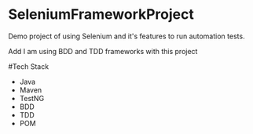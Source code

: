 # SeleniumFrameworkProject
Demo project of using Selenium and it's features to run automation tests.

Add I am using BDD and TDD frameworks with this project

#Tech Stack
- Java
- Maven
- TestNG
- BDD
- TDD
- POM
